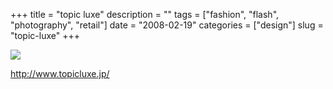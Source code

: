 +++
title = "topic luxe"
description = ""
tags = ["fashion", "flash", "photography", "retail"]
date = "2008-02-19"
categories = ["design"]
slug = "topic-luxe"
+++


 

  <div id="screens-thumbs" class="clearfix">
    <div class="txt-center" id="design-submission"><a href="http://www.topicluxe.jp/"><img id='bluga-thumbnail-909' class='bluga-thumbnail large' src='/media/bluga/
wt47f279d69dd2f_0.jpg'/></a></div>  
  </div>   
<p><a href="http://www.topicluxe.jp/">http://www.topicluxe.jp/</a></p>




